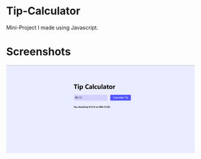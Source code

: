 # Tip-Calculator

Mini-Project I made using Javascript.

# Screenshots

<img src="Screenshot (332).png" width="1000px">

